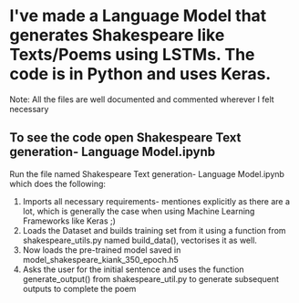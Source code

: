 # I've made a Language Model that generates Shakespeare like Texts/Poems using LSTMs. The code is in Python and uses Keras.
Note: All the files are well documented and commented wherever I felt necessary

## To see the code open Shakespeare Text generation- Language Model.ipynb

Run the file named Shakespeare Text generation- Language Model.ipynb which does the following:
1. Imports all necessary requirements- mentiones explicitly as there are a lot, which is generally the case when using Machine    Learning Frameworks like Keras ;) 
2. Loads the Dataset and builds training set from it using a function from shakespeare_utils.py named build_data(), vectorises    it as well.
3. Now loads the pre-trained model saved in model_shakespeare_kiank_350_epoch.h5
4. Asks the user for the initial sentence and uses the function generate_output() from shakespeare_util.py to generate            subsequent outputs to complete the poem
